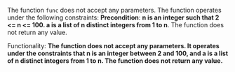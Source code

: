 The function `func` does not accept any parameters. The function operates under the following constraints: **Precondition**: **n is an integer such that 2 <= n <= 100. a is a list of n distinct integers from 1 to n**. The function does not return any value.

Functionality: **The function does not accept any parameters. It operates under the constraints that n is an integer between 2 and 100, and a is a list of n distinct integers from 1 to n. The function does not return any value.**